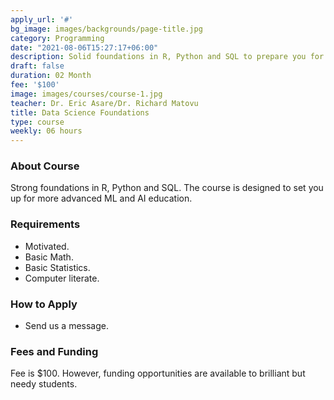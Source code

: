 ```yaml
---
apply_url: '#'
bg_image: images/backgrounds/page-title.jpg
category: Programming
date: "2021-08-06T15:27:17+06:00"
description: Solid foundations in R, Python and SQL to prepare you for mainstream data science.
draft: false
duration: 02 Month
fee: '$100'
image: images/courses/course-1.jpg
teacher: Dr. Eric Asare/Dr. Richard Matovu
title: Data Science Foundations
type: course
weekly: 06 hours
---
```



### About Course

Strong foundations in R, Python and SQL. The course is designed to set you up for more advanced ML and AI education.</p>



### Requirements



* Motivated.
* Basic Math.
* Basic Statistics.
* Computer literate.


### How to Apply

* Send us a message. 



### Fees and Funding

Fee is $100. However, funding opportunities are available to brilliant but needy students.